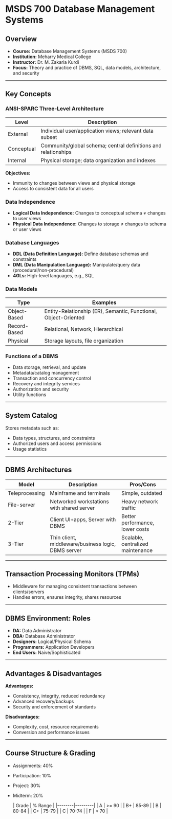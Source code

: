 # MSDS 700 Database Management Systems
## Overview

- **Course:** Database Management Systems (MSDS 700)
- **Institution:** Meharry Medical College
- **Instructor:** Dr. M. Zakaria Kurdi
- **Focus:** Theory and practice of DBMS, SQL, data models, architecture, and security

---

## Key Concepts

### ANSI-SPARC Three-Level Architecture

| Level      | Description                                                                 |
|------------|-----------------------------------------------------------------------------|
| External   | Individual user/application views; relevant data subset                      |
| Conceptual | Community/global schema; central definitions and relationships               |
| Internal   | Physical storage; data organization and indexes                              |

**Objectives:**
- Immunity to changes between views and physical storage
- Access to consistent data for all users

### Data Independence

- **Logical Data Independence:** Changes to conceptual schema ≠ changes to user views
- **Physical Data Independence:** Changes to storage ≠ changes to schema or user views

### Database Languages

- **DDL (Data Definition Language):** Define database schemas and constraints
- **DML (Data Manipulation Language):** Manipulate/query data (procedural/non-procedural)
- **4GLs:** High-level languages, e.g., SQL

### Data Models

| Type          | Examples                                                                    |
|---------------|-----------------------------------------------------------------------------|
| Object-Based  | Entity-Relationship (ER), Semantic, Functional, Object-Oriented             |
| Record-Based  | Relational, Network, Hierarchical                                           |
| Physical      | Storage layouts, file organization                                          |

### Functions of a DBMS

- Data storage, retrieval, and update
- Metadata/catalog management
- Transaction and concurrency control
- Recovery and integrity services
- Authorization and security
- Utility functions

---

## System Catalog

Stores metadata such as:
- Data types, structures, and constraints
- Authorized users and access permissions
- Usage statistics

---

## DBMS Architectures

| Model         | Description                                             | Pros/Cons                         |
|---------------|--------------------------------------------------------|-----------------------------------|
| Teleprocessing| Mainframe and terminals                                | Simple, outdated                  |
| File-server   | Networked workstations with shared server              | Heavy network traffic             |
| 2-Tier        | Client UI+apps, Server with DBMS                       | Better performance, lower costs   |
| 3-Tier        | Thin client, middleware/business logic, DBMS server    | Scalable, centralized maintenance |

---

## Transaction Processing Monitors (TPMs)

- Middleware for managing consistent transactions between clients/servers
- Handles errors, ensures integrity, shares resources

---

## DBMS Environment: Roles

- **DA:** Data Administrator
- **DBA:** Database Administrator
- **Designers:** Logical/Physical Schema
- **Programmers:** Application Developers
- **End Users:** Naive/Sophisticated

---

## Advantages & Disadvantages

**Advantages:**
- Consistency, integrity, reduced redundancy
- Advanced recovery/backups
- Security and enforcement of standards

**Disadvantages:**
- Complexity, cost, resource requirements
- Conversion and performance issues

---

## Course Structure & Grading
- Assignments: 40%
- Participation: 10%
- Project: 30%
- Midterm: 20%

  | Grade  | % Range |
|--------|---------|
| A      | >= 90   |
| B+     | 85-89   |
| B      | 80-84   |
| C+     | 75-79   |
| C      | 70-74   |
| F      | < 70    |

